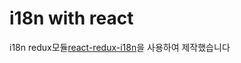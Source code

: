 # i18n with react
i18n redux모듈[react-redux-i18n](https://www.npmjs.com/package/react-redux-i18n)을 사용하여 제작했습니다
